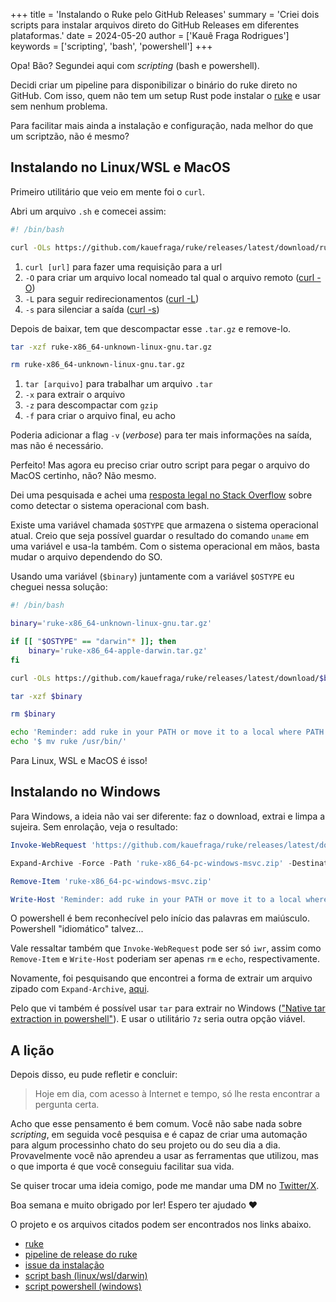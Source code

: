 +++
title = 'Instalando o Ruke pelo GitHub Releases'
summary = 'Criei dois scripts para instalar arquivos direto do GitHub Releases em diferentes plataformas.'
date = 2024-05-20
author = ['Kauê Fraga Rodrigues']
keywords = ['scripting', 'bash', 'powershell']
+++

Opa! Bão? Segundei aqui com *scripting* (bash e powershell).

Decidi criar um pipeline para disponibilizar o binário do ruke direto no GitHub. Com isso, quem não tem um setup Rust pode instalar o [ruke](https://github.com/kauefraga/ruke) e usar sem nenhum problema.

Para facilitar mais ainda a instalação e configuração, nada melhor do que um scriptzão, não é mesmo?

## Instalando no Linux/WSL e MacOS

Primeiro utilitário que veio em mente foi o `curl`.

Abri um arquivo `.sh` e comecei assim:

```sh
#! /bin/bash

curl -OLs https://github.com/kauefraga/ruke/releases/latest/download/ruke-x86_64-unknown-linux-gnu.tar.gz
```

1. `curl [url]` para fazer uma requisição para a url
2. `-O` para criar um arquivo local nomeado tal qual o arquivo remoto ([curl -O](https://curl.se/docs/manpage.html#-O))
3. `-L` para seguir redirecionamentos ([curl -L](https://curl.se/docs/manpage.html#-L))
4. `-s` para silenciar a saída ([curl -s](https://curl.se/docs/manpage.html#-s))

Depois de baixar, tem que descompactar esse `.tar.gz` e remove-lo.

```sh
tar -xzf ruke-x86_64-unknown-linux-gnu.tar.gz

rm ruke-x86_64-unknown-linux-gnu.tar.gz
```

1. `tar [arquivo]` para trabalhar um arquivo `.tar`
2. `-x` para extrair o arquivo
3. `-z` para descompactar com `gzip`
4. `-f` para criar o arquivo final, eu acho

Poderia adicionar a flag `-v` (*verbose*) para ter mais informações na saída, mas não é necessário.

Perfeito! Mas agora eu preciso criar outro script para pegar o arquivo do MacOS certinho, não? Não mesmo.

Dei uma pesquisada e achei uma [resposta legal no Stack Overflow](https://stackoverflow.com/questions/394230/how-to-detect-the-os-from-a-bash-script) sobre como detectar o sistema operacional com bash.

Existe uma variável chamada `$OSTYPE` que armazena o sistema operacional atual. Creio que seja possível guardar o resultado do comando `uname` em uma variável e usa-la também. Com o sistema operacional em mãos, basta mudar o arquivo dependendo do SO.

Usando uma variável (`$binary`) juntamente com a variável `$OSTYPE` eu cheguei nessa solução:

```sh
#! /bin/bash

binary='ruke-x86_64-unknown-linux-gnu.tar.gz'

if [[ "$OSTYPE" == "darwin"* ]]; then
    binary='ruke-x86_64-apple-darwin.tar.gz'
fi

curl -OLs https://github.com/kauefraga/ruke/releases/latest/download/$binary

tar -xzf $binary

rm $binary

echo 'Reminder: add ruke in your PATH or move it to a local where PATH is already set'
echo '$ mv ruke /usr/bin/'
```

Para Linux, WSL e MacOS é isso!

## Instalando no Windows

Para Windows, a ideia não vai ser diferente: faz o download, extrai e limpa a sujeira. Sem enrolação, veja o resultado:

```powershell
Invoke-WebRequest 'https://github.com/kauefraga/ruke/releases/latest/download/ruke-x86_64-pc-windows-msvc.zip' -OutFile 'ruke-x86_64-pc-windows-msvc.zip'

Expand-Archive -Force -Path 'ruke-x86_64-pc-windows-msvc.zip' -DestinationPath '.'

Remove-Item 'ruke-x86_64-pc-windows-msvc.zip'

Write-Host 'Reminder: add ruke in your PATH or move it to a local where PATH is already set'
```

O powershell é bem reconhecível pelo início das palavras em maiúsculo. Powershell "idiomático" talvez...

Vale ressaltar também que `Invoke-WebRequest` pode ser só `iwr`, assim como `Remove-Item` e `Write-Host` poderiam ser apenas `rm` e `echo`, respectivamente.

Novamente, foi pesquisando que encontrei a forma de extrair um arquivo zipado com `Expand-Archive`, [aqui](https://superuser.com/questions/1314420/how-to-unzip-a-file-using-the-cmd).

Pelo que vi também é possível usar `tar` para extrair no Windows (["Native tar extraction in powershell"](https://stackoverflow.com/questions/38776137/native-tar-extraction-in-powershell)). E usar o utilitário `7z` seria outra opção viável.

## A lição

Depois disso, eu pude refletir e concluir:

> Hoje em dia, com acesso à Internet e tempo, só lhe resta encontrar a pergunta certa.

Acho que esse pensamento é bem comum. Você não sabe nada sobre *scripting*, em seguida você pesquisa e é capaz de criar uma automação para algum processinho chato do seu projeto ou do seu dia a dia. Provavelmente você não aprendeu a usar as ferramentas que utilizou, mas o que importa é que você conseguiu facilitar sua vida.

Se quiser trocar uma ideia comigo, pode me mandar uma DM no [Twitter/X](https://twitter.com/rkauefraga).

Boa semana e muito obrigado por ler! Espero ter ajudado ❤

O projeto e os arquivos citados podem ser encontrados nos links abaixo.

- [ruke](https://github.com/kauefraga/ruke)
- [pipeline de release do ruke](https://github.com/kauefraga/ruke/blob/main/.github/workflows/release.yml)
- [issue da instalação](https://github.com/kauefraga/ruke/issues/25)
- [script bash (linux/wsl/darwin)](https://github.com/kauefraga/ruke/blob/main/install.sh)
- [script powershell (windows)](https://github.com/kauefraga/ruke/blob/main/install.ps1)
